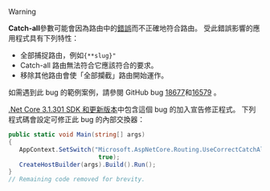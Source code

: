 > [!WARNING]
> **Catch-all**參數可能會因為路由中的[錯誤](https://github.com/dotnet/aspnetcore/issues/18677)而不正確地符合路由。 受此錯誤影響的應用程式具有下列特性：
>
> * 全部捕捉路由，例如`{**slug}"`
> * Catch-all 路由無法符合它應該符合的要求。
> * 移除其他路由會使「全部攔截」路由開始運作。
>
> 如需遇到此 bug 的範例案例，請參閱 GitHub bug [18677](https://github.com/dotnet/aspnetcore/issues/18677)和[16579](https://github.com/dotnet/aspnetcore/issues/16579) 。
>
> [.Net Core 3.1.301 SDK 和更新版本](https://dotnet.microsoft.com/download/dotnet-core/3.1)中包含這個 bug 的加入宣告修正程式。 下列程式碼會設定可修正此 bug 的內部交換器：
>
>```csharp
>public static void Main(string[] args)
>{
>    AppContext.SetSwitch("Microsoft.AspNetCore.Routing.UseCorrectCatchAllBehavior", 
>                          true);
>    CreateHostBuilder(args).Build().Run();
>}
>// Remaining code removed for brevity.
>```